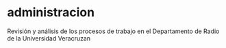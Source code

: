 # administracion
Revisión y análisis de los procesos de trabajo en el Departamento de Radio de la Universidad Veracruzan
